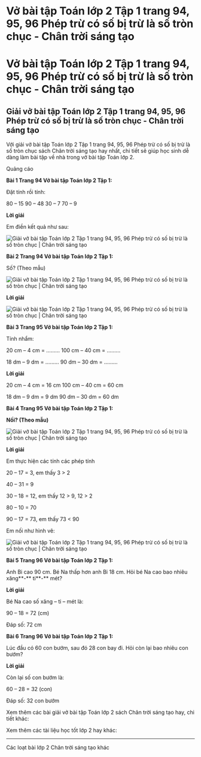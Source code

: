# Vở bài tập Toán lớp 2 Tập 1 trang 94, 95, 96 Phép trừ có số bị trừ là số tròn chục - Chân trời sáng tạo

# Vở bài tập Toán lớp 2 Tập 1 trang 94, 95, 96 Phép trừ có số bị trừ là số tròn chục - Chân trời sáng tạo

## Giải vở bài tập Toán lớp 2 Tập 1 trang 94, 95, 96 Phép trừ có số bị trừ là số tròn chục - Chân trời sáng tạo

Với giải vở bài tập Toán lớp 2 Tập 1 trang 94, 95, 96 Phép trừ có số bị trừ là số tròn chục sách Chân trời sáng tạo hay nhất, chi tiết sẽ giúp học sinh dễ dàng làm bài tập về nhà trong vở bài tập Toán lớp 2.

Quảng cáo

**Bài 1 Trang 94 Vở bài tập Toán lớp 2 Tập 1:**

Đặt tính rồi tính:

80 – 15 90 – 48 30 – 7 70 – 9 

**Lời giải**

Em điền kết quả như sau:

![Giải vở bài tập Toán lớp 2 Tập 1 trang 94, 95, 96 Phép trừ có số bị trừ là số tròn chục | Chân trời sáng tạo](https://vietjack.com/vbt-toan-2-ct/images/phep-tru-co-so-bi-tru-la-so-tron-chuc-trang-94-95-96-116633.PNG)

**Bài 2 Trang 94 Vở bài tập Toán lớp 2 Tập 1:**

Số? (Theo mẫu)

![Giải vở bài tập Toán lớp 2 Tập 1 trang 94, 95, 96 Phép trừ có số bị trừ là số tròn chục | Chân trời sáng tạo](https://vietjack.com/vbt-toan-2-ct/images/phep-tru-co-so-bi-tru-la-so-tron-chuc-trang-94-95-96-116635.PNG)

**Lời giải**

![Giải vở bài tập Toán lớp 2 Tập 1 trang 94, 95, 96 Phép trừ có số bị trừ là số tròn chục | Chân trời sáng tạo](https://vietjack.com/vbt-toan-2-ct/images/phep-tru-co-so-bi-tru-la-so-tron-chuc-trang-94-95-96-116628.PNG)

**Bài 3 Trang 95 Vở bài tập Toán lớp 2 Tập 1:**

Tính nhẩm:

20 cm – 4 cm = ……… 100 cm – 40 cm = ………

18 dm – 9 dm = ……… 90 dm – 30 dm = ………

**Lời giải**

20 cm – 4 cm = 16 cm 100 cm – 40 cm = 60 cm

18 dm – 9 dm = 9 dm 90 dm – 30 dm = 60 dm

**Bài 4 Trang 95 Vở bài tập Toán lớp 2 Tập 1:**

**Nối? (Theo mẫu)**

![Giải vở bài tập Toán lớp 2 Tập 1 trang 94, 95, 96 Phép trừ có số bị trừ là số tròn chục | Chân trời sáng tạo](https://vietjack.com/vbt-toan-2-ct/images/phep-tru-co-so-bi-tru-la-so-tron-chuc-trang-94-95-96-116627.PNG)

**Lời giải**

Em thực hiện các tính các phép tính

20 – 17 = 3, em thấy 3 > 2 

40 – 31 = 9

30 – 18 = 12, em thấy 12 > 9, 12 > 2

80 – 10 = 70

90 – 17 = 73, em thấy 73 < 90

Em nối như hình vẽ: 

![Giải vở bài tập Toán lớp 2 Tập 1 trang 94, 95, 96 Phép trừ có số bị trừ là số tròn chục | Chân trời sáng tạo](https://vietjack.com/vbt-toan-2-ct/images/phep-tru-co-so-bi-tru-la-so-tron-chuc-trang-94-95-96-116637.PNG)

**Bài 5 Trang 96 Vở bài tập Toán lớp 2 Tập 1:**

Anh Bi cao 90 cm. Bé Na thấp hơn anh Bi 18 cm. Hỏi bé Na cao bao nhiêu xăng**-** ti**-** mét?

**Lời giải**

Bé Na cao số xăng – ti – mét là:

90 – 18 = 72 (cm)

Đáp số: 72 cm

**Bài 6 Trang 96 Vở bài tập Toán lớp 2 Tập 1:**

Lúc đầu có 60 con bướm, sau đó 28 con bay đi. Hỏi còn lại bao nhiêu con bướm?

**Lời giải**

Còn lại số con bướm là:

60 – 28 = 32 (con)

Đáp số: 32 con bướm

Xem thêm các bài giải vở bài tập Toán lớp 2 sách Chân trời sáng tạo hay, chi tiết khác:

Xem thêm các tài liệu học tốt lớp 2 hay khác:

* * *

Các loạt bài lớp 2 Chân trời sáng tạo khác
